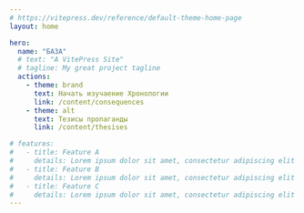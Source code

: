```yaml
---
# https://vitepress.dev/reference/default-theme-home-page
layout: home

hero:
  name: "БАЗА"
  # text: "A VitePress Site"
  # tagline: My great project tagline
  actions:
    - theme: brand
      text: Начать изучаение Хронологии
      link: /content/consequences
    - theme: alt
      text: Тезисы пропаганды
      link: /content/thesises

# features:
#   - title: Feature A
#     details: Lorem ipsum dolor sit amet, consectetur adipiscing elit
#   - title: Feature B
#     details: Lorem ipsum dolor sit amet, consectetur adipiscing elit
#   - title: Feature C
#     details: Lorem ipsum dolor sit amet, consectetur adipiscing elit
---
```

